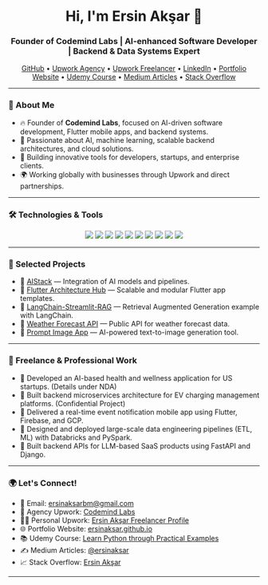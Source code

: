 <h1 align="center">Hi, I'm Ersin Akşar 👋</h1>
<h3 align="center">Founder of Codemind Labs | AI-enhanced Software Developer | Backend & Data Systems Expert</h3>

<p align="center">
  <a href="https://github.com/ersinaksar" target="_blank">GitHub</a> •
  <a href="https://www.upwork.com/agencies/1915717354727224631/" target="_blank">Upwork Agency</a> •
  <a href="https://www.upwork.com/freelancers/ersinaksar?mp_source=share" target="_blank">Upwork Freelancer</a> •
  <a href="https://www.linkedin.com/in/ersinaksar/" target="_blank">LinkedIn</a> •
  <a href="https://ersinaksar.github.io/" target="_blank">Portfolio Website</a> •
  <a href="https://www.udemy.com/course/python-ornekleri/?referralCode=1F7234B1F56ED31C7AA3" target="_blank">Udemy Course</a> •
  <a href="https://medium.com/@ersinaksar" target="_blank">Medium Articles</a> •
  <a href="https://stackoverflow.com/users/10723329/ersin-ak%C5%9Far" target="_blank">Stack Overflow</a>
</p>

---

### 🚀 About Me

- 🔥 Founder of **Codemind Labs**, focused on AI-driven software development, Flutter mobile apps, and backend systems.
- 🧠 Passionate about AI, machine learning, scalable backend architectures, and cloud solutions.
- 🚀 Building innovative tools for developers, startups, and enterprise clients.
- 🌍 Working globally with businesses through Upwork and direct partnerships.

---

### 🛠️ Technologies & Tools

<p align="center">
  <img src="https://img.shields.io/badge/Python-3776AB?style=for-the-badge&logo=python&logoColor=white" />
  <img src="https://img.shields.io/badge/Django-092E20?style=for-the-badge&logo=django&logoColor=white" />
  <img src="https://img.shields.io/badge/FastAPI-009688?style=for-the-badge&logo=fastapi&logoColor=white" />
  <img src="https://img.shields.io/badge/Flutter-02569B?style=for-the-badge&logo=flutter&logoColor=white" />
  <img src="https://img.shields.io/badge/Firebase-FFCA28?style=for-the-badge&logo=firebase&logoColor=black" />
  <img src="https://img.shields.io/badge/Google Cloud-4285F4?style=for-the-badge&logo=googlecloud&logoColor=white" />
  <img src="https://img.shields.io/badge/PostgreSQL-336791?style=for-the-badge&logo=postgresql&logoColor=white" />
  <img src="https://img.shields.io/badge/Redis-DC382D?style=for-the-badge&logo=redis&logoColor=white" />
  <img src="https://img.shields.io/badge/AWS-FF9900?style=for-the-badge&logo=amazonaws&logoColor=white" />
  <img src="https://img.shields.io/badge/Docker-2496ED?style=for-the-badge&logo=docker&logoColor=white" />
</p>

---

### 📂 Selected Projects

- 🔹 [AIStack](https://github.com/ersinaksar/AIStack) — Integration of AI models and pipelines.
- 🔹 [Flutter Architecture Hub](https://github.com/ersinaksar/flutter_architecture_hub) — Scalable and modular Flutter app templates.
- 🔹 [LangChain-Streamlit-RAG](https://github.com/ersinaksar/LangChain-Streamlit-RAG) — Retrieval Augmented Generation example with LangChain.
- 🔹 [Weather Forecast API](https://github.com/ersinaksar/Weather-Forecast-API) — Public API for weather forecast data.
- 🔹 [Prompt Image App](https://github.com/ersinaksar/prompt-image-app) — AI-powered text-to-image generation tool.

---

### 🧩 Freelance & Professional Work

- 🔹 Developed an AI-based health and wellness application for US startups. (Details under NDA)
- 🔹 Built backend microservices architecture for EV charging management platforms. (Confidential Project)
- 🔹 Delivered a real-time event notification mobile app using Flutter, Firebase, and GCP.
- 🔹 Designed and deployed large-scale data engineering pipelines (ETL, ML) with Databricks and PySpark.
- 🔹 Built backend APIs for LLM-based SaaS products using FastAPI and Django.

---

### 🌍 Let's Connect!

- 📧 Email: [ersinaksarbm@gmail.com](mailto:ersinaksarbm@gmail.com)
- 💼 Agency Upwork: [Codemind Labs](https://www.upwork.com/agencies/1915717354727224631/)
- 🧑‍💻 Personal Upwork: [Ersin Akşar Freelancer Profile](https://www.upwork.com/freelancers/ersinaksar?mp_source=share)
- 🌐 Portfolio Website: [ersinaksar.github.io](https://ersinaksar.github.io/)
- 📚 Udemy Course: [Learn Python through Practical Examples](https://www.udemy.com/course/python-ornekleri/?referralCode=1F7234B1F56ED31C7AA3)
- ✍️ Medium Articles: [@ersinaksar](https://medium.com/@ersinaksar)
- 📈 Stack Overflow: [Ersin Akşar](https://stackoverflow.com/users/10723329/ersin-ak%C5%9Far)

---
